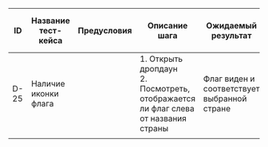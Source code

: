 | ID   | Название тест-кейса    | Предусловия | Описание шага                                           | Ожидаемый результат                                   | Статус проверки в Окружении 1 | Статус проверки в Окружении 2 | Баг-репорт |
|------|-----------------------|-------------|--------------------------------------------------------|------------------------------------------------------|------------------------------|------------------------------|------------|
| D-25 | Наличие иконки флага   |             | 1. Открыть дропдаун <br>2. Посмотреть, отображается ли флаг слева от названия страны                                    | Флаг виден и соответствует выбранной стране         |                              |                              |            |
|      |                       |             | |                                                      |                              |                              |            |
